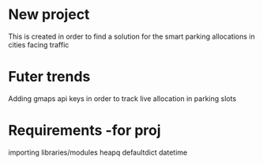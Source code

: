 # New project
This is created in order to find a solution for the smart parking allocations in cities facing traffic
# Futer trends
Adding gmaps api keys in order to track live allocation in parking slots
# Requirements -for proj
importing libraries/modules
heapq
defaultdict
datetime

